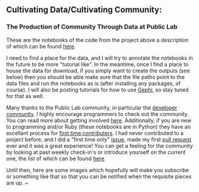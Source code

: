 ## Cultivating Data/Cultivating Community:
### The Production of Community Through Data at Public Lab

These are the notebooks of the code from the project above a description of which can be found [here](https://publiclab.org/notes/bsugar/03-30-2019/cultivating-community-through-cultivating-data).

I need to find a place for the data, and I will try to annotate the notebooks in the future to be more "tutorial like".  In the meantime, once I find a place to house the data for download, if you simply want to create the outputs (see below) then you should be able make sure that the file paths point to the data files and run the notebooks as is (after installing any packages, of course).  I will also be posting tutorials for how to use [Gephi](https://gephi.org/), so stay tuned for that as well.

Many thanks to the Public Lab community, in particular the [developer community](https://github.com/publiclab/plots2/).  I highly encourage programmers to check out the community.  You can read more about getting involved [here](https://github.com/publiclab/plots2/#developers).  Additionally, if you are new to programming and/or Ruby (these notebooks are in Python) they have an excellant process for [first time contributers](https://code.publiclab.org/).  I had never contributed to a project before, and I did a "first time only" [issue](https://github.com/publiclab/plots2/issues/5412), made my first [pull request](https://github.com/publiclab/plots2/pull/5459) ever and it was a great experience!  You can get a feeling for the community by looking at past weekly check-in's or introduce yourself on the current one, the list of which can be found [here](https://github.com/publiclab/plots2/issues/5627).

Until then, here are some images which hopefully will make you subscribe or something like that so that you can be notified when the requisite pieces are up.
~
